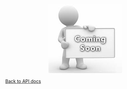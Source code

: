 
<p align="center">
  <img src="../../../public/images/coming-soon.jpeg">
</p>


[Back to API docs](../readme.md)

<!-- thougts:


this should be the place where we describe what functions we can use when using the module.
This is indepth.
This can have common easy examples



 -->
